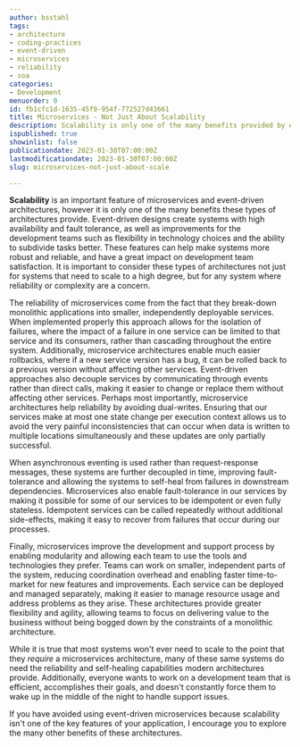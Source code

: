 ```yaml
---
author: bsstahl
tags:
- architecture
- coding-practices
- event-driven
- microservices
- reliability
- soa
categories:
- Development
menuorder: 0
id: fb1cfc1d-1635-45f9-954f-772527d43661
title: Microservices - Not Just About Scalability
description: Scalability is only one of the many benefits provided by event-driven microservice architectures
ispublished: true
showinlist: false
publicationdate: 2023-01-30T07:00:00Z
lastmodificationdate: 2023-01-30T07:00:00Z
slug: microservices-not-just-about-scale

---
```

**Scalability** is an important feature of microservices and event-driven architectures, however it is only one of the many benefits these types of architectures provide. Event-driven designs create systems with high availability and fault tolerance, as well as improvements for the development teams such as flexibility in technology choices and the ability to subdivide tasks better. These features can help make systems more robust and reliable, and have a great impact on development team satisfaction. It is important to consider these types of architectures not just for systems that need to scale to a high degree, but for any system where reliability or complexity are a concern.

The reliability of microservices come from the fact that they break-down monolithic applications into smaller, independently deployable services. When implemented properly this approach allows for the isolation of failures, where the impact of a failure in one service can be limited to that service and its consumers, rather than cascading throughout the entire system. Additionally, microservice architectures enable much easier rollbacks, where if a new service version has a bug, it can be rolled back to a previous version without affecting other services. Event-driven approaches also decouple services by communicating through events rather than direct calls, making it easier to change or replace them without affecting other services. Perhaps most importantly, microservice architectures help reliability by avoiding dual-writes. Ensuring that our services make at most one state change per execution context allows us to avoid the very painful inconsistencies that can occur when data is written to multiple locations simultaneously and these updates are only partially successful.

When asynchronous eventing is used rather than request-response messages, these systems are further decoupled in time, improving fault-tolerance and allowing the systems to self-heal from failures in downstream dependencies. Microservices also enable fault-tolerance in our services by making it possible for some of our services to be idempotent or even fully stateless. Idempotent services can be called repeatedly without additional side-effects, making it easy to recover from failures that occur during our processes.

Finally, microservices improve the development and support process by enabling modularity and allowing each team to use the tools and technologies they prefer. Teams can work on smaller, independent parts of the system, reducing coordination overhead and enabling faster time-to-market for new features and improvements. Each service can be deployed and managed separately, making it easier to manage resource usage and address problems as they arise. These architectures provide greater flexibility and agility, allowing teams to focus on delivering value to the business without being bogged down by the constraints of a monolithic architecture.

While it is true that most systems won't ever need to scale to the point that they *require* a microservices architecture, many of these same systems do need the reliability and self-healing capabilities modern architectures provide. Additionally, everyone wants to work on a development team that is efficient, accomplishes their goals, and doesn't constantly force them to wake up in the middle of the night to handle support issues.

If you have avoided using event-driven microservices because scalability isn't one of the key features of your application, I encourage you to explore the many other benefits of these architectures.
